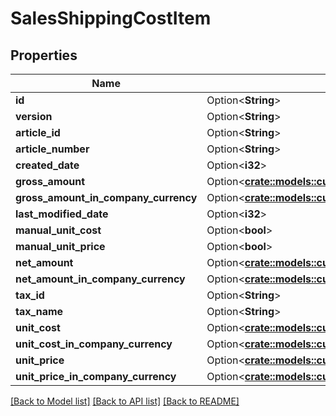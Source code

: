 # SalesShippingCostItem

## Properties

Name | Type | Description | Notes
------------ | ------------- | ------------- | -------------
**id** | Option<**String**> |  | [optional]
**version** | Option<**String**> |  | [optional]
**article_id** | Option<**String**> |  | [optional]
**article_number** | Option<**String**> |  | [optional]
**created_date** | Option<**i32**> |  | [optional]
**gross_amount** | Option<[**crate::models::custom_attribute_definition::AttributeType**](decimal.md)> |  | [optional]
**gross_amount_in_company_currency** | Option<[**crate::models::custom_attribute_definition::AttributeType**](decimal.md)> |  | [optional]
**last_modified_date** | Option<**i32**> |  | [optional]
**manual_unit_cost** | Option<**bool**> |  | [optional]
**manual_unit_price** | Option<**bool**> |  | [optional]
**net_amount** | Option<[**crate::models::custom_attribute_definition::AttributeType**](decimal.md)> |  | [optional]
**net_amount_in_company_currency** | Option<[**crate::models::custom_attribute_definition::AttributeType**](decimal.md)> |  | [optional]
**tax_id** | Option<**String**> |  | [optional]
**tax_name** | Option<**String**> |  | [optional]
**unit_cost** | Option<[**crate::models::custom_attribute_definition::AttributeType**](decimal.md)> |  | [optional]
**unit_cost_in_company_currency** | Option<[**crate::models::custom_attribute_definition::AttributeType**](decimal.md)> |  | [optional]
**unit_price** | Option<[**crate::models::custom_attribute_definition::AttributeType**](decimal.md)> |  | [optional]
**unit_price_in_company_currency** | Option<[**crate::models::custom_attribute_definition::AttributeType**](decimal.md)> |  | [optional]

[[Back to Model list]](../README.md#documentation-for-models) [[Back to API list]](../README.md#documentation-for-api-endpoints) [[Back to README]](../README.md)


